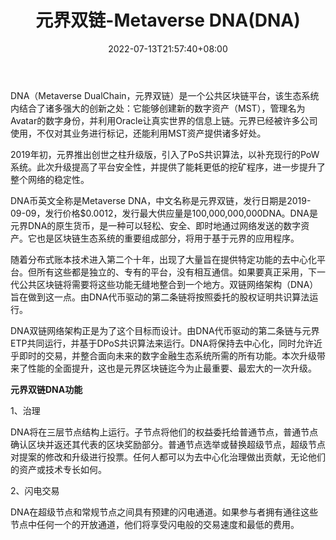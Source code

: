﻿---
weight: 
title: "元界双链-Metaverse DNA(DNA)"
description: "DNA（Metaverse DualChain，元界双链）是一个公共区块链平台，该生态系统内结合了诸多强大的创新之处：它能够创建新的数字资产（MST），管理名为Avatar的数字身份，并利用Oracle让真实世界的信息上链。元界已经被许多公司使用，不仅对其业务进行标记，还能利用MST资产提供诸多好处。"
date: 2022-07-13T21:57:40+08:00
lastmod: 2022-07-13T16:45:40+08:00
draft: false
authors: ["yangsi"]
featuredImage: "yuanjieshuanglian-metaverse-dnadna.webp"
link: "https://encrypgen.com/   https://www.20on.com/102862.html"
tags: ["数字代币","元界双链-Metaverse DNA(DNA)"]
categories: ["navigation"]
navigation: ["数字代币"]
lightgallery: true
toc: true
pinned: false
recommend: false
recommend1: false
---
DNA（Metaverse DualChain，元界双链）是一个公共区块链平台，该生态系统内结合了诸多强大的创新之处：它能够创建新的数字资产（MST），管理名为Avatar的数字身份，并利用Oracle让真实世界的信息上链。元界已经被许多公司使用，不仅对其业务进行标记，还能利用MST资产提供诸多好处。

2019年初，元界推出创世之柱升级版，引入了PoS共识算法，以补充现行的PoW系统。此次升级提高了平台安全性，并提供了能耗更低的挖矿程序，进一步提升了整个网络的稳定性。

DNA币英文全称是Metaverse DNA，中文名称是元界双链，发行日期是2019-09-09，发行价格$0.0012，发行最大供应量是100,000,000,000DNA。DNA是元界DNA的原生货币，是一种可以轻松、安全、即时地通过网络发送的数字资产。它也是区块链生态系统的重要组成部分，将用于基于元界的应用程序。

随着分布式账本技术进入第二个十年，出现了大量旨在提供特定功能的去中心化平台。但所有这些都是独立的、专有的平台，没有相互通信。如果要真正采用，下一代公共区块链将需要将这些功能无缝地整合到一个地方。双链网络架构（DNA）旨在做到这一点。由DNA代币驱动的第二条链将按照委托的股权证明共识算法运行。

DNA双链网络架构正是为了这个目标而设计。由DNA代币驱动的第二条链与元界ETP共同运行，并基于DPoS共识算法来运行。DNA将保持去中心化，同时允许近乎即时的交易，并整合面向未来的数字金融生态系统所需的所有功能。本次升级带来了性能的全面提升，这也是元界区块链迄今为止最重要、最宏大的一次升级。

**元界双链DNA功能**

1、治理

DNA将在三层节点结构上运行。子节点将他们的权益委托给普通节点，普通节点确认区块并返还其代表的区块奖励部分。普通节点选举或替换超级节点，超级节点对提案的修改和升级进行投票。任何人都可以为去中心化治理做出贡献，无论他们的资产或技术专长如何。

2、闪电交易

DNA在超级节点和常规节点之间具有预建的闪电通道。如果参与者拥有通往这些节点中任何一个的开放通道，他们将享受闪电般的交易速度和最低的费用。



